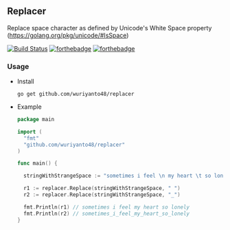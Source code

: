 ## Replacer

Replace space character as defined by Unicode's White Space property (https://golang.org/pkg/unicode/#IsSpace)

[![Build Status](https://travis-ci.org/wuriyanto48/replacer.svg?branch=master)](https://travis-ci.org/wuriyanto48/replacer) [![forthebadge](https://forthebadge.com/images/badges/built-with-love.svg)](https://forthebadge.com) [![forthebadge](https://forthebadge.com/images/badges/made-with-go.svg)](https://forthebadge.com)

### Usage

  - Install
    ```shell
    go get github.com/wuriyanto48/replacer
    ```
  - Example
    ```go
    package main

    import (
      "fmt"
      "github.com/wuriyanto48/replacer"
    )

    func main() {

      stringWithStrangeSpace := "sometimes i feel \n my heart \t so lonely"

      r1 := replacer.Replace(stringWithStrangeSpace, " ")
      r2 := replacer.Replace(stringWithStrangeSpace, "_")

      fmt.Println(r1) // sometimes i feel my heart so lonely
      fmt.Println(r2) // sometimes_i_feel_my_heart_so_lonely
    }
    ```
